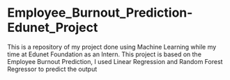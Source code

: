 # Employee_Burnout_Prediction-Edunet_Project
This is a repository of my project done using Machine Learning while my time at Edunet Foundation as an Intern. This project is based on the Employee Burnout Prediction, I used Linear Regression and Random Forest Regressor to predict the output
